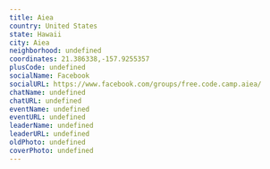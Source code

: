 ```yaml
---
title: Aiea
country: United States
state: Hawaii
city: Aiea
neighborhood: undefined
coordinates: 21.386338,-157.9255357
plusCode: undefined
socialName: Facebook
socialURL: https://www.facebook.com/groups/free.code.camp.aiea/
chatName: undefined
chatURL: undefined
eventName: undefined
eventURL: undefined
leaderName: undefined
leaderURL: undefined
oldPhoto: undefined
coverPhoto: undefined
---
```

